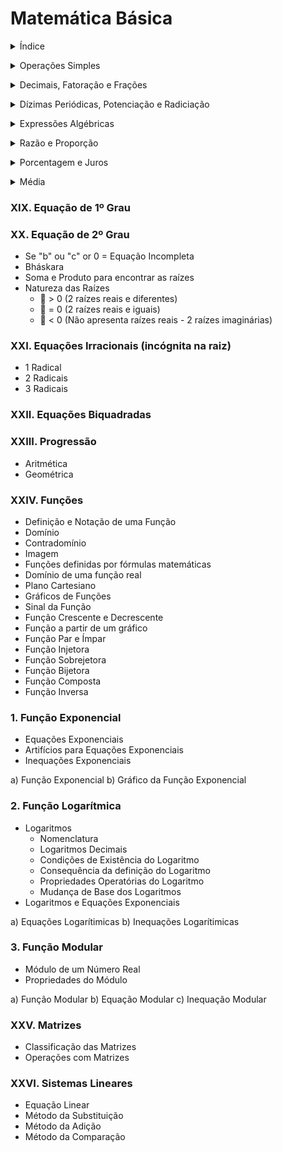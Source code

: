 # Matemática Básica

<details><summary> Índice </summary>
<p>
  
## Índice
1. Aritmética: Números e Operações
2. Álgebra: Expressões Algébricas, Equações, Funções, Teoria dos Conjuntos, Cálculo
3. Geometria: Plana, Espacial, Analítica, Fractal
4. Trigonometria: Ângulos
5. Cálculo
6. Estatística

  </details> </p>

<details><summary> Operações Simples </summary>
<p>
  
### I. Operações Simples
- Adição
- Subtração
- Multiplicação
- Divisão
  
### II. Expressões Numéricas
- Prioridades ()[]{}
- Prioridades Potências ou Raízes, Multiplicação ou Divisão, Adição ou Subtração

### III. Critérios de Divisibilidade

### IV. Conjuntos

Naturais | Inteiros | Racionais | Irracionais | Reais | Complexos
:---: | :---: | :---: | :---: | :---: | :---:
N | Z | Q | I | R | C

   </details> </p>

<details><summary> Decimais, Fatoração e Frações </summary>
<p>
  
### V. Números Primos

### VI. Fatoração de Números Inteiros
- Decomposição em Fatores Primos
- Quantidade de Divisores de um Número Inteiro (Natural)
- Divisores de um Número Inteiro (Natural)
- Mínimo Múltiplo Comum
- Máximo Divisor Comum
  - Algoritmo de Euclides
  - Decomposição Simultânea em Fatores Primos

### VII. Frações
- Fração Própria (Numerador < Denominador)
- Fração Imprópria (Numerador > Denominador)
- Fração Aparente
- Frações Equivalentes
- Simplificação de Frações
- Redução de Frações a um mesmo Denominador
- Comparação de Frações (Denominadores Iguais e Diferentes)
- Operações com Frações
  - Adição e Subtração de Frações
  - Multiplicação de Frações
  - Divisão de Frações
- Frações Mistas

### VIII. Números Decimais
- Fração Decimal
- Numeral Decimal
- Numeral Decimal --> Fração Decimal
- Fração Decimal --> Numeral Decimal
- Operações com Decimais
  - Adição
  - Subtração
  - Multiplicação
  - Divisão

  </details> </p>

<details><summary> Dízimas Periódicas, Potenciação e Radiciação </summary>
<p>
  
### IX. Dízimas Periódicas
- Dízimas Simples e Compostas
- Fração Geratriz

### X. Potenciação
- Potência de 10 e Notação Científica
- Operações com Potências de 10
- Sistema de Numeração Decimal (Base 10)
- Sistema Métrico Decimal (Base 10)

### XI. Radiciação
- Racionalização de Denominadores: transformar uma raiz irracional em um número racional

  </details> </p>

<details><summary> Expressões Algébricas </summary>
<p>
  
### XII. Produtos Notáveis (Expresssões Algébricas)
- Quadrado da Soma entre dois termos
- Quadrado da Diferença entre dois termos
- Produto da Soma pela Diferença
- Triângulo de Pascal
- Cubo da Soma ou Diferença entre dois termos

### XIII. Fatoração de Expressões Algébricas
- Fator Comum
- Agrupamento
- Diferença dos Quadrados
- Trinômio Quadrado Perfeito
- Trinômio do Tipo Soma e Produto: X² + Sx + P
- Soma ou Diferença entre Cubos

### XIV. Frações Algébricas
- MMC de Expressões Algébricas
- Adição e Subtração de Frações Algébricas

  </details> </p>

<details><summary> Razão e Proporção </summary>
<p>
  
### XV. Razão e Proporção
- Razão: relação entre números
- Proporção: igualdade de frações
- Divisão diretamente proporcional
- Divisão inversamente proporcional

  </details> </p>

<details><summary> Porcentagem e Juros </summary>
<p>
  
### XV. Regra de Três
- Simples
- Composta

### XVI. Porcentagem
- Razão Centesimal (percentual)
- Transformação de uma Razão em Porcentagem
- Cálculo da Porcentagem de um Número
- Cálculo de um Número dada a Porcentagem
- Lucro ou Prejuízo

### XVII. Juros
- Simples
- Compostos

</details> </p>

<details><summary> Média </summary>
<p>
  
### XVIII. Média
- Média Aritmética Simples
- Média Aritmética Ponderada
- Média Geométrica
- Média Harmônica

  </details> </p>
  
### XIX. Equação de 1º Grau

### XX. Equação de 2º Grau
- Se "b" ou "c" or 0 = Equação Incompleta
- Bháskara
- Soma e Produto para encontrar as raízes
- Natureza das Raízes
  - 🔺 > 0 (2 raízes reais e diferentes)
  - 🔺 = 0 (2 raízes reais e iguais)
  - 🔺 < 0 (Não apresenta raízes reais - 2 raízes imaginárias)

### XXI. Equações Irracionais (incógnita na raiz)
- 1 Radical
- 2 Radicais
- 3 Radicais

### XXII. Equações Biquadradas

### XXIII. Progressão
- Aritmética
- Geométrica

### XXIV. Funções
- Definição e Notação de uma Função
- Domínio
- Contradomínio
- Imagem
- Funções definidas por fórmulas matemáticas
- Domínio de uma função real
- Plano Cartesiano
- Gráficos de Funções
- Sinal da Função
- Função Crescente e Decrescente
- Função a partir de um gráfico
- Função Par e Ímpar
- Função Injetora
- Função Sobrejetora
- Função Bijetora
- Função Composta
- Função Inversa

### 1. Função Exponencial
- Equações Exponenciais
- Artifícios para Equações Exponenciais
- Inequações Exponenciais

a) Função Exponencial
b) Gráfico da Função Exponencial

### 2. Função Logarítmica
- Logaritmos
  - Nomenclatura
  - Logaritmos Decimais
  - Condições de Existência do Logaritmo
  - Consequência da definição do Logaritmo
  - Propriedades Operatórias do Logaritmo
  - Mudança de Base dos Logaritmos
- Logaritmos e Equações Exponenciais

a) Equações Logarítimicas
b) Inequações Logarítimicas

### 3. Função Modular
- Módulo de um Número Real
- Propriedades do Módulo

a) Função Modular
b) Equação Modular
c) Inequação Modular

### XXV. Matrizes
- Classificação das Matrizes
- Operações com Matrizes

### XXVI. Sistemas Lineares
- Equação Linear
- Método da Substituição
- Método da Adição
- Método da Comparação
